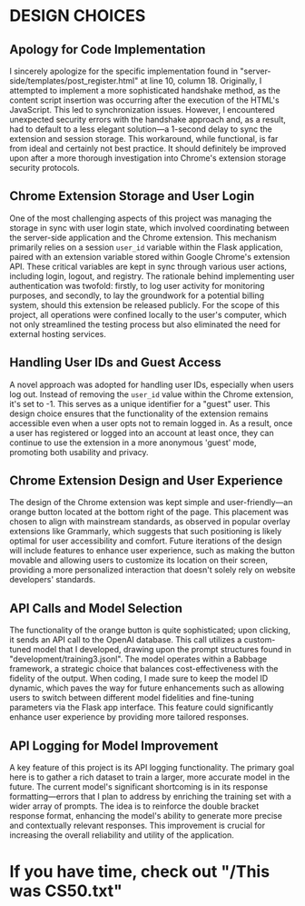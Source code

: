 # DESIGN CHOICES

## Apology for Code Implementation

I sincerely apologize for the specific implementation found in "server-side/templates/post_register.html" at line 10, column 18. Originally, I attempted to implement a more sophisticated handshake method, as the content script insertion was occurring after the execution of the HTML's JavaScript. This led to synchronization issues. However, I encountered unexpected security errors with the handshake approach and, as a result, had to default to a less elegant solution—a 1-second delay to sync the extension and session storage. This workaround, while functional, is far from ideal and certainly not best practice. It should definitely be improved upon after a more thorough investigation into Chrome's extension storage security protocols.

## Chrome Extension Storage and User Login

One of the most challenging aspects of this project was managing the storage in sync with user login state, which involved coordinating between the server-side application and the Chrome extension. This mechanism primarily relies on a session `user_id` variable within the Flask application, paired with an extension variable stored within Google Chrome's extension API. These critical variables are kept in sync through various user actions, including login, logout, and registry. The rationale behind implementing user authentication was twofold: firstly, to log user activity for monitoring purposes, and secondly, to lay the groundwork for a potential billing system, should this extension be released publicly. For the scope of this project, all operations were confined locally to the user's computer, which not only streamlined the testing process but also eliminated the need for external hosting services.

## Handling User IDs and Guest Access

A novel approach was adopted for handling user IDs, especially when users log out. Instead of removing the `user_id` value within the Chrome extension, it's set to -1. This serves as a unique identifier for a "guest" user. This design choice ensures that the functionality of the extension remains accessible even when a user opts not to remain logged in. As a result, once a user has registered or logged into an account at least once, they can continue to use the extension in a more anonymous 'guest' mode, promoting both usability and privacy.

## Chrome Extension Design and User Experience

The design of the Chrome extension was kept simple and user-friendly—an orange button located at the bottom right of the page. This placement was chosen to align with mainstream standards, as observed in popular overlay extensions like Grammarly, which suggests that such positioning is likely optimal for user accessibility and comfort. Future iterations of the design will include features to enhance user experience, such as making the button movable and allowing users to customize its location on their screen, providing a more personalized interaction that doesn't solely rely on website developers' standards.

## API Calls and Model Selection

The functionality of the orange button is quite sophisticated; upon clicking, it sends an API call to the OpenAI database. This call utilizes a custom-tuned model that I developed, drawing upon the prompt structures found in "development/training3.jsonl". The model operates within a Babbage framework, a strategic choice that balances cost-effectiveness with the fidelity of the output. When coding, I made sure to keep the model ID dynamic, which paves the way for future enhancements such as allowing users to switch between different model fidelities and fine-tuning parameters via the Flask app interface. This feature could significantly enhance user experience by providing more tailored responses.

## API Logging for Model Improvement

A key feature of this project is its API logging functionality. The primary goal here is to gather a rich dataset to train a larger, more accurate model in the future. The current model's significant shortcoming is in its response formatting—errors that I plan to address by enriching the training set with a wider array of prompts. The idea is to reinforce the double bracket response format, enhancing the model's ability to generate more precise and contextually relevant responses. This improvement is crucial for increasing the overall reliability and utility of the application.

# If you have time, check out "/This was CS50.txt"